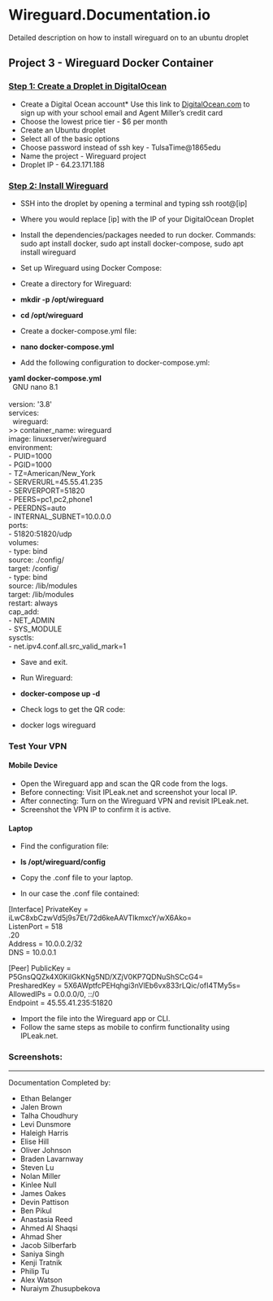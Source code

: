 # Wireguard.Documentation.io
Detailed description on how to install wireguard on to an ubuntu droplet 

## **Project 3 - Wireguard Docker Container**<br/>
### <ins>Step 1: Create a Droplet in DigitalOcean</ins><br/>

* Create a Digital Ocean account* Use this link to [DigitalOcean.com](https://www.digitalocean.com/?refcode=d33d59113ab6&utm_campaign=Referral_Invite&utm_medium=Referral_Program&utm_source=CopyPaste) to sign up with your school email and Agent Miller’s credit card
* Choose the lowest price tier - $6 per month
* Create an Ubuntu droplet
* Select all of the basic options
* Choose password instead of ssh key - TulsaTime@1865edu
* Name the project - Wireguard project
* Droplet IP - 64.23.171.188

### <ins>Step 2: Install Wireguard</ins>
* SSH into the droplet by opening a terminal and typing ssh root@[ip]
* Where you would replace [ip] with the IP of your DigitalOcean Droplet
* Install the dependencies/packages needed to run docker. Commands: sudo apt install docker, sudo apt install docker-compose, sudo apt install wireguard
* Set up Wireguard using Docker Compose: 
* Create a directory for Wireguard: 
* **mkdir -p /opt/wireguard**
* **cd /opt/wireguard**
 
* Create a docker-compose.yml file: 
* **nano docker-compose.yml**
 
* Add the following configuration to docker-compose.yml: <br/>

**yaml  docker-compose.yml**<br/>
  &nbsp; GNU nano 8.1<br/>                                                        
version: '3.8'<br/>
services:<br/>
  &nbsp; wireguard:<br/>
    >> container_name: wireguard<br/>
    image: linuxserver/wireguard<br/>
    environment:<br/>
      - PUID=1000<br/>
      - PGID=1000<br/>
      - TZ=American/New_York<br/>
      - SERVERURL=45.55.41.235<br/>
      - SERVERPORT=51820<br/>
      - PEERS=pc1,pc2,phone1<br/>
      - PEERDNS=auto<br/>
      - INTERNAL_SUBNET=10.0.0.0<br/>
    ports:<br/>
      - 51820:51820/udp<br/>
    volumes:<br/>
      - type: bind<br/>
        source: ./config/<br/>
        target: /config/<br/>
      - type: bind<br/>
        source: /lib/modules<br/>
        target: /lib/modules<br/>
    restart: always<br/>
    cap_add:<br/>
      - NET_ADMIN<br/>
      - SYS_MODULE<br/>
    sysctls:<br/>
      - net.ipv4.conf.all.src_valid_mark=1<br/>


* Save and exit. 

* Run Wireguard: 
* **docker-compose up -d**
 
* Check logs to get the QR code: 
* docker logs wireguard 

### Test Your VPN 
#### Mobile Device 
* Open the Wireguard app and scan the QR code from the logs. 
* Before connecting: 
Visit IPLeak.net and screenshot your local IP. 
* After connecting: 
Turn on the Wireguard VPN and revisit IPLeak.net. 
* Screenshot the VPN IP to confirm it is active. 
#### Laptop 
* Find the configuration file: 
* **ls /opt/wireguard/config**
 
* Copy the .conf file to your laptop. 
* In our case the .conf file contained:

[Interface]
PrivateKey = iLwC8xbCzwVd5j9s7Et/72d6keAAVTlkmxcY/wX6Ako=<br/>
ListenPort = 518<br/>
.20<br/>
Address = 10.0.0.2/32<br/>
DNS = 10.0.0.1<br/>

[Peer]
PublicKey = P5GnsQQZk4X0KilGkKNg5ND/XZjV0KP7QDNuShSCcG4=<br/>
PresharedKey = 5X6AWptfcPEHqhgi3nVlEb6vx833rLQic/ofI4TMy5s=<br/>
AllowedIPs = 0.0.0.0/0, ::/0<br/>
Endpoint = 45.55.41.235:51820<br/>


* Import the file into the Wireguard app or CLI. <br/>
* Follow the same steps as mobile to confirm functionality using IPLeak.net. <br/>
 
 


### Screenshots:









***
Documentation Completed by: 
* Ethan Belanger
* Jalen Brown
* Talha Choudhury
* Levi Dunsmore
* Haleigh Harris
* Elise Hill
* Oliver Johnson
* Braden Lavarnway
* Steven Lu
* Nolan Miller
* Kinlee Null
* James Oakes
* Devin Pattison
* Ben Pikul
* Anastasia Reed
* Ahmed Al Shaqsi
* Ahmad Sher
* Jacob Silberfarb
* Saniya Singh
* Kenji Tratnik
* Philip Tu
* Alex Watson
* Nuraiym Zhusupbekova
